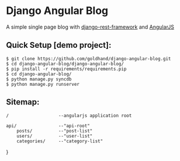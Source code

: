 # Django Angular Blog
A simple single page blog with [django-rest-framework](https://github.com/tomchristie/django-rest-framework) and [AngularJS](https://github.com/angular/angular.js)



## Quick Setup [demo project]:

    $ git clone https://github.com/goldhand/django-angular-blog.git
    $ cd django-angular-blog/django-angular-blog/
    $ pip install -r requirements/requirements.pip
    $ cd django-angular-blog/
    $ python manage.py syncdb
    $ python manage.py runserver


## Sitemap:

    /                   --angularjs application root

    api/                --"api-root"
        posts/          --"post-list"
        users/          --"user-list"
        categories/     --"category-list"
}



